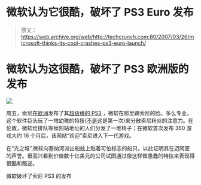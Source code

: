 # 微软认为它很酷，破坏了 PS3 Euro 发布

> 原文：<https://web.archive.org/web/http://techcrunch.com:80/2007/03/26/microsoft-thinks-its-cool-crashes-ps3-euro-launch/>

# 微软认为这很酷，破坏了 PS3 欧洲版的发布

![](img/68f4b6833775b294c58226e0587e48a7.png)

周五，索尼[在欧洲](https://web.archive.org/web/20210225231728/http://crunchgear.com/2007/03/23/see-i-told-you-the-ps3-is-the-best-console-ever/)发布了其[超级棒的 PS3](https://web.archive.org/web/20210225231728/http://crunchgear.com/2007/01/26/the-playstation-3-is-the-best-console-ever/) ，微软在那里踢索尼的脸。多么专业。这个软件巨头玩了一堆幼稚的特技([不是](https://web.archive.org/web/20210225231728/http://crunchgear.com/2007/02/26/zune-douchery-angers-new-yorkers/)这是第一次)来分散索尼粉丝的注意力。在伦敦，微软给排队等候网站地址的人们分发了一堆椅子；在微软首次发布 360 游戏大约 16 个月后，该网站“欢迎”索尼进入下一代游戏。

在“光之城”,微软向塞纳河派出船舷上贴着可怕标志的船只，以此证明其在迈阿密的声誉。很高兴看到价值数十亿美元的公司试图通过像这样做愚蠢的特技来表现得很酷和叛逆。

微软破坏了索尼 PS3 的发布